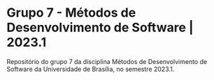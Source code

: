 # Grupo 7 - Métodos de Desenvolvimento de Software | 2023.1
Repositório do grupo 7 da disciplina Métodos de Desenvolvimento de Software da Universidade de Brasília, no semestre 2023.1.
